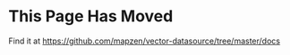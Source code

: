 This Page Has Moved
===================

Find it at https://github.com/mapzen/vector-datasource/tree/master/docs
